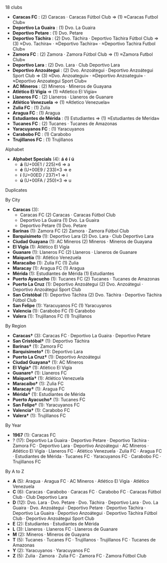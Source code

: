 18 clubs

- **Caracas FC** : (2) Caracas · Caracas Fútbol Club ⇒ (1) ≈Caracas Futbol Club≈
- **Deportivo La Guaira** : (1) Dvo. La Guaira
- **Deportivo Petare** : (1) Dvo. Petare
- **Deportivo Táchira** : (2) Dvo. Táchira · Deportivo Táchira Fútbol Club ⇒ (3) ≈Dvo. Tachira≈ · ≈Deportivo Tachira≈ · ≈Deportivo Tachira Futbol Club≈
- **Zamora FC** : (2) Zamora · Zamora Fútbol Club ⇒ (1) ≈Zamora Futbol Club≈
- **Deportivo Lara** : (2) Dvo. Lara · Club Deportivo Lara
- **Deportivo Anzoátegui** : (2) Dvo. Anzoátegui · Deportivo Anzoátegui Sport Club ⇒ (3) ≈Dvo. Anzoategui≈ · ≈Deportivo Anzoategui≈ · ≈Deportivo Anzoategui Sport Club≈
- **AC Mineros** : (2) Mineros · Mineros de Guayana
- **Atlético El Vigía** ⇒ (1) ≈Atletico El Vigia≈
- **Llaneros FC** : (2) Llaneros · Llaneros de Guanare
- **Atlético Venezuela** ⇒ (1) ≈Atletico Venezuela≈
- **Zulia FC** : (1) Zulia
- **Aragua FC** : (1) Aragua
- **Estudiantes de Mérida** : (1) Estudiantes ⇒ (1) ≈Estudiantes de Merida≈
- **Tucanes FC** : (2) Tucanes · Tucanes de Amazonas
- **Yaracuyanos FC** : (1) Yaracuyanos
- **Carabobo FC** : (1) Carabobo
- **Trujillanos FC** : (1) Trujillanos




Alphabet

- **Alphabet Specials** (4):  **á**  **é**  **í**  **ú** 
  - **á** (U+00E1 / 225)×6 ⇒ a
  - **é** (U+00E9 / 233)×3 ⇒ e
  - **í** (U+00ED / 237)×1 ⇒ i
  - **ú** (U+00FA / 250)×3 ⇒ u




Duplicates





By City

- **Caracas** (3): 
  - Caracas FC  (2) Caracas · Caracas Fútbol Club
  - Deportivo La Guaira  (1) Dvo. La Guaira
  - Deportivo Petare  (1) Dvo. Petare
- **Barinas** (1): Zamora FC  (2) Zamora · Zamora Fútbol Club
- **Barquisimeto** (1): Deportivo Lara  (2) Dvo. Lara · Club Deportivo Lara
- **Ciudad Guayana** (1): AC Mineros  (2) Mineros · Mineros de Guayana
- **El Vigía** (1): Atlético El Vigía 
- **Guanare** (1): Llaneros FC  (2) Llaneros · Llaneros de Guanare
- **Maiquetía** (1): Atlético Venezuela 
- **Maracaibo** (1): Zulia FC  (1) Zulia
- **Maracay** (1): Aragua FC  (1) Aragua
- **Mérida** (1): Estudiantes de Mérida  (1) Estudiantes
- **Puerto Ayacucho** (1): Tucanes FC  (2) Tucanes · Tucanes de Amazonas
- **Puerto La Cruz** (1): Deportivo Anzoátegui  (2) Dvo. Anzoátegui · Deportivo Anzoátegui Sport Club
- **San Cristóbal** (1): Deportivo Táchira  (2) Dvo. Táchira · Deportivo Táchira Fútbol Club
- **San Felipe** (1): Yaracuyanos FC  (1) Yaracuyanos
- **Valencia** (1): Carabobo FC  (1) Carabobo
- **Valera** (1): Trujillanos FC  (1) Trujillanos




By Region

- **Caracas†** (3):   Caracas FC · Deportivo La Guaira · Deportivo Petare
- **San Cristóbal†** (1):   Deportivo Táchira
- **Barinas†** (1):   Zamora FC
- **Barquisimeto†** (1):   Deportivo Lara
- **Puerto La Cruz†** (1):   Deportivo Anzoátegui
- **Ciudad Guayana†** (1):   AC Mineros
- **El Vigía†** (1):   Atlético El Vigía
- **Guanare†** (1):   Llaneros FC
- **Maiquetía†** (1):   Atlético Venezuela
- **Maracaibo†** (1):   Zulia FC
- **Maracay†** (1):   Aragua FC
- **Mérida†** (1):   Estudiantes de Mérida
- **Puerto Ayacucho†** (1):   Tucanes FC
- **San Felipe†** (1):   Yaracuyanos FC
- **Valencia†** (1):   Carabobo FC
- **Valera†** (1):   Trujillanos FC




By Year

- **1967** (1):   Caracas FC
- ? (17):   Deportivo La Guaira · Deportivo Petare · Deportivo Táchira · Zamora FC · Deportivo Lara · Deportivo Anzoátegui · AC Mineros · Atlético El Vigía · Llaneros FC · Atlético Venezuela · Zulia FC · Aragua FC · Estudiantes de Mérida · Tucanes FC · Yaracuyanos FC · Carabobo FC · Trujillanos FC






By A to Z

- **A** (5): Aragua · Aragua FC · AC Mineros · Atlético El Vigía · Atlético Venezuela
- **C** (6): Caracas · Carabobo · Caracas FC · Carabobo FC · Caracas Fútbol Club · Club Deportivo Lara
- **D** (12): Dvo. Lara · Dvo. Petare · Dvo. Táchira · Deportivo Lara · Dvo. La Guaira · Dvo. Anzoátegui · Deportivo Petare · Deportivo Táchira · Deportivo La Guaira · Deportivo Anzoátegui · Deportivo Táchira Fútbol Club · Deportivo Anzoátegui Sport Club
- **E** (2): Estudiantes · Estudiantes de Mérida
- **L** (3): Llaneros · Llaneros FC · Llaneros de Guanare
- **M** (2): Mineros · Mineros de Guayana
- **T** (5): Tucanes · Tucanes FC · Trujillanos · Trujillanos FC · Tucanes de Amazonas
- **Y** (2): Yaracuyanos · Yaracuyanos FC
- **Z** (5): Zulia · Zamora · Zulia FC · Zamora FC · Zamora Fútbol Club




